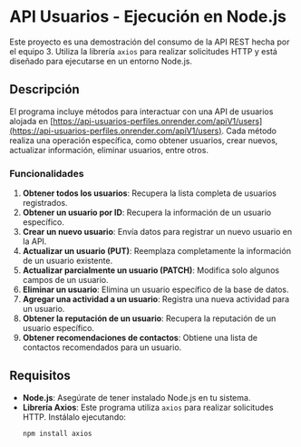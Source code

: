 # API Usuarios - Ejecución en Node.js

Este proyecto es una demostración del consumo de la API REST hecha por el equipo 3. Utiliza la librería `axios` para realizar solicitudes HTTP y está diseñado para ejecutarse en un entorno Node.js.

## Descripción

El programa incluye métodos para interactuar con una API de usuarios alojada en [https://api-usuarios-perfiles.onrender.com/apiV1/users](https://api-usuarios-perfiles.onrender.com/apiV1/users). Cada método realiza una operación específica, como obtener usuarios, crear nuevos, actualizar información, eliminar usuarios, entre otros.

### Funcionalidades

1. **Obtener todos los usuarios**: Recupera la lista completa de usuarios registrados.
2. **Obtener un usuario por ID**: Recupera la información de un usuario específico.
3. **Crear un nuevo usuario**: Envía datos para registrar un nuevo usuario en la API.
4. **Actualizar un usuario (PUT)**: Reemplaza completamente la información de un usuario existente.
5. **Actualizar parcialmente un usuario (PATCH)**: Modifica solo algunos campos de un usuario.
6. **Eliminar un usuario**: Elimina un usuario específico de la base de datos.
7. **Agregar una actividad a un usuario**: Registra una nueva actividad para un usuario.
8. **Obtener la reputación de un usuario**: Recupera la reputación de un usuario específico.
9. **Obtener recomendaciones de contactos**: Obtiene una lista de contactos recomendados para un usuario.

## Requisitos

- **Node.js**: Asegúrate de tener instalado Node.js en tu sistema.
- **Librería Axios**: Este programa utiliza `axios` para realizar solicitudes HTTP. Instálalo ejecutando:
  ```bash
  npm install axios
